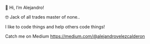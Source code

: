 👋 Hi, I’m Alejandro!

🤓 Jack of all trades master of none..

I like to code things and help others code things! 

Catch me on Medium https://medium.com/@alejandrovelezcalderon

<!---
alejandrovelez7/alejandrovelez7 is a ✨ special ✨ repository because its `README.md` (this file) appears on your GitHub profile.
You can click the Preview link to take a look at your changes.
--->
